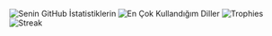 ![Senin GitHub İstatistiklerin](https://github-readme-stats.vercel.app/api?username=AlpikTech&show_icons=true&theme=radical)
![En Çok Kullandığım Diller](https://github-readme-stats.vercel.app/api/top-langs/?username=AlpikTech&layout=compact&theme=radical)
![Trophies](https://github-profile-trophy.vercel.app/?username=AlpikTech)
![Streak](https://github-readme-streak-stats.herokuapp.com/?user=AlpikTech)
